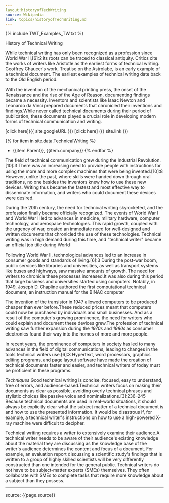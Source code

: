 ```yaml
---
layout:historyofTechWriting
source: Wikipedia
link: topics/historyofTechWriting.md
---
```


{% include TWT_Examples_TW.txt %}

History of Technical Writing

While technical writing has only been recognized as a profession since World War II,[6]:2 its roots can be traced to classical antiquity. Critics cite the works of writers like Aristotle as the earliest forms of technical writing. Geoffrey Chaucer's work, Treatise on the Astrolabe, is an early example of a technical document. The earliest examples of technical writing date back to the Old English period.

With the invention of the mechanical printing press, the onset of the Renaissance and the rise of the Age of Reason, documenting findings became a necessity. Inventors and scientists like Isaac Newton and Leonardo da Vinci prepared documents that chronicled their inventions and findings.While never called technical documents during their period of publication, these documents played a crucial role in developing modern forms of technical communication and writing.

[click here]({{ site.googleURL }})
[click here] ({{ site.link }})

{% for item in site.data.TechnicalWriting %}
-  {{item.Parent}}, {{item.company}}
{% endfor %}

The field of technical communication grew during the Industrial Revolution.[10]:3 There was an increasing need to provide people with instructions for using the more and more complex machines that were being invented.[10]:8 However, unlike the past, where skills were handed down through oral traditions, no one besides the inventors knew how to use these new devices. Writing thus became the fastest and most effective way to disseminate information, and writers who could document these devices were desired.

During the 20th century, the need for technical writing skyrocketed, and the profession finally became officially recognized. The events of World War I and World War II led to advances in medicine, military hardware, computer technology, and aerospace technologies. This rapid growth, coupled with the urgency of war, created an immediate need for well-designed and written documents that chronicled the use of these technologies. Technical writing was in high demand during this time, and "technical writer" became an official job title during World 

Following World War II, technological advances led to an increase in consumer goods and standards of living.[6]:3 During the post-war boom, public services like libraries and universities, as well as transport systems like buses and highways, saw massive amounts of growth. The need for writers to chronicle these processes increased.It was also during this period that large business and universities started using computers. Notably, in 1949, Joseph D. Chapline authored the first computational technical document, an instruction manual for the BINAC computer

The invention of the transistor in 1947 allowed computers to be produced cheaper than ever before.These reduced prices meant that computers could now be purchased by individuals and small businesses. And as a result of the computer's growing prominence, the need for writers who could explain and document these devices grew.The profession of technical writing saw further expansion during the _1970s_ and _1980s_ as consumer electronics found their way into the homes of more and more people.

In recent years, the prominence of computers in society has led to many advances in the field of digital communications, leading to changes in the tools technical writers use.[6]:3 Hypertext, word processors, graphics editing programs, and page layout software have made the creation of technical documents faster and easier, and technical writers of today must be proficient in these programs.

_Techniques_
Good technical writing is concise, focused, easy to understand, free of errors, and audience-based.Technical writers focus on making their documents as clear as possible, avoiding overly technical phrases and stylistic choices like passive voice and nominalizations.[3]:236–245 Because technical documents are used in real-world situations, it should always be explicitly clear what the subject matter of a technical document is and how to use the presented information. It would be disastrous if, for example, a technical writer's instructions on how to use a high-powered X-ray machine were difficult to decipher.

Technical writing requires a writer to extensively examine their audience.A technical writer needs to be aware of their audience's existing knowledge about the material they are discussing as the knowledge base of the writer's audience determines the content and focus of a document. For example, an evaluation report discussing a scientific study's findings that is written to a group of highly skilled scientists will be very differently constructed than one intended for the general public. Technical writers do not have to be subject-matter experts (SMEs) themselves. They often collaborate with SMEs to complete tasks that require more knowledge about a subject than they possess.

------
source: {{page.source}}